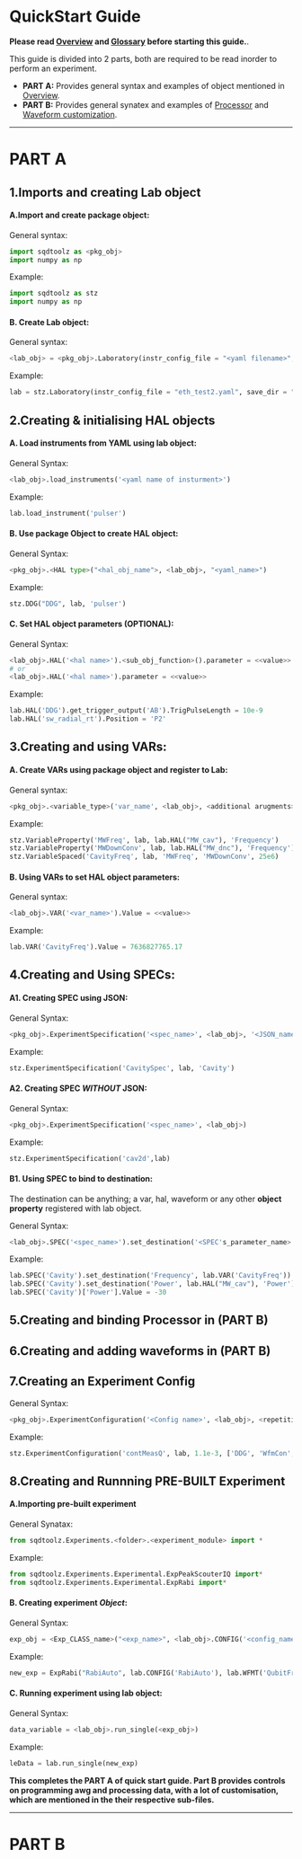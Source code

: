# QuickStart Guide
   
**Please read [Overview](./overview.md) and [Glossary](./glossary.md) before starting this guide.**.  

This guide is divided into 2 parts, both are required to be read inorder to perform an experiment.

* **PART A:** Provides general syntax and examples of object mentioned in [Overview](./overview).
* **PART B:** Provides general synatex and examples of [Processor](./hals.md) and [Waveform customization]().
   
___
# PART A
  
## 1.Imports and creating Lab object
   
#### A.Import and create package object:
General syntax:   
```python
import sqdtoolz as <pkg_obj>
import numpy as np
```
   
Example:
```python
import sqdtoolz as stz
import numpy as np
```
   
#### B. Create Lab object:
General syntax:
```python
<lab_obj> = <pkg_obj>.Laboratory(instr_config_file = "<yaml filename>", save_dir = "<path to dir in which data is saved>")
```
   
Example:
```python
lab = stz.Laboratory(instr_config_file = "eth_test2.yaml", save_dir = "Z:\\Data\\sqdtoolz_test\\")
```

## 2.Creating \& initialising HAL objects

#### A. Load instruments from YAML using lab object:
General Syntax:
```python
<lab_obj>.load_instruments('<yaml name of insturment>')
```
   
Example:
```python
lab.load_instrument('pulser')
```

#### B. Use package Object to create HAL object:
General Syntax:
```python
<pkg_obj>.<HAL type>("<hal_obj_name">, <lab_obj>, "<yaml_name>")
```
   
Example:
```python
stz.DDG("DDG", lab, 'pulser')
```

#### C. Set HAL object parameters (OPTIONAL):
General Syntax:
```python
<lab_obj>.HAL('<hal name>').<sub_obj_function>().parameter = <<value>>     
# or
<lab_obj>.HAL('<hal name>').parameter = <<value>>
```
   
Example:
```python
lab.HAL('DDG').get_trigger_output('AB').TrigPulseLength = 10e-9
lab.HAL('sw_radial_rt').Position = 'P2'
```
   
## 3.Creating and using VARs:
   
#### A. Create VARs using package object and register to Lab:
General syntax:
```python
<pkg_obj>.<variable_type>('var_name', <lab_obj>, <additional arugments>)
```
   
Example:
```python
stz.VariableProperty('MWFreq', lab, lab.HAL("MW_cav"), 'Frequency')
stz.VariableProperty('MWDownConv', lab, lab.HAL("MW_dnc"), 'Frequency')
stz.VariableSpaced('CavityFreq', lab, 'MWFreq', 'MWDownConv', 25e6)
```

#### B. Using VARs to set HAL object parameters:
General syntax:
```python
<lab_obj>.VAR('<var_name>').Value = <<value>>
```
   
Example:
```python
lab.VAR('CavityFreq').Value = 7636827765.17
```

## 4.Creating and Using SPECs:

#### A1. Creating SPEC using JSON:
General Syntax:
```python
<pkg_obj>.ExperimentSpecification('<spec_name>', <lab_obj>, '<JSON_name>')
```

Example:
```python
stz.ExperimentSpecification('CavitySpec', lab, 'Cavity')
```

#### A2. Creating SPEC _WITHOUT_ JSON:
General Syntax:
```python
<pkg_obj>.ExperimentSpecification('<spec_name>', <lab_obj>)
```

Example:
```python
stz.ExperimentSpecification('cav2d',lab)
```

#### B1. Using SPEC to bind to destination:
   
The destination can be anything; a var, hal, waveform or any other **object property** registered with lab object.   
   
General Syntax:
```python
<lab_obj>.SPEC('<spec_name>').set_destination('<SPEC's_parameter_name>', <lab_obj>.<VAR/HAL/WAVeform_name>, <VAR/HAL/WAVeform's_parameter_name>)
```
   
Example:
```python
lab.SPEC('Cavity').set_destination('Frequency', lab.VAR('CavityFreq'))
lab.SPEC('Cavity').set_destination('Power', lab.HAL("MW_cav"), 'Power')
lab.SPEC('Cavity')['Power'].Value = -30
```
     
## 5.Creating and binding Processor in (PART B)
   
## 6.Creating and adding waveforms in (PART B)
   
## 7.Creating an Experiment Config
General Syntax:
```python
<pkg_obj>.ExperimentConfiguration('<Config name>', <lab_obj>, <repetition_time>, [ <list of HAL names> ], <ACQ HAL>, [ <list of SPECs names> ])
```
   
Example:
```python
stz.ExperimentConfiguration('contMeasQ', lab, 1.1e-3, ['DDG', 'WfmCon', 'MW_cav', 'MW_dnc', 'MW_qubit', 'sw_radial_rt'], 'DigiC', ['Cavity', 'Qubit1'])
```

## 8.Creating and Runnning PRE-BUILT Experiment

#### A.Importing pre-built experiment
General Synatax:
```python
from sqdtoolz.Experiments.<folder>.<experiment_module> import *
```
   
Example:
```python
from sqdtoolz.Experiments.Experimental.ExpPeakScouterIQ import*
from sqdtoolz.Experiments.Experimental.ExpRabi import*
```
   
#### B. Creating experiment _Object_:
General Syntax:
```python
exp_obj = <Exp_CLASS_name>("<exp_name>", <lab_obj>.CONFIG('<config_name>', <additional parameters>)
```
   
Example:
```python
new_exp = ExpRabi("RabiAuto", lab.CONFIG('RabiAuto'), lab.WFMT('QubitFreqGE'), np.linspace(0.0,0.5,100), param_rabi_frequency=lab.SPEC('Qubit1')['Rabi Amplitude Frequency'], param_rabi_decay_time=lab.VAR('Qubit Decay Rate'))
```
   
####  C. Running experiment using lab object:
General Syntax:
```python
data_variable = <lab_obj>.run_single(<exp_obj>)
```
   
Example:
```python
leData = lab.run_single(new_exp)
```
   
**This completes the PART A of quick start guide. Part B provides controls on programming awg and processing data, with a lot of customisation, which are mentioned in the their respective sub-files.**
   
___
# PART B







